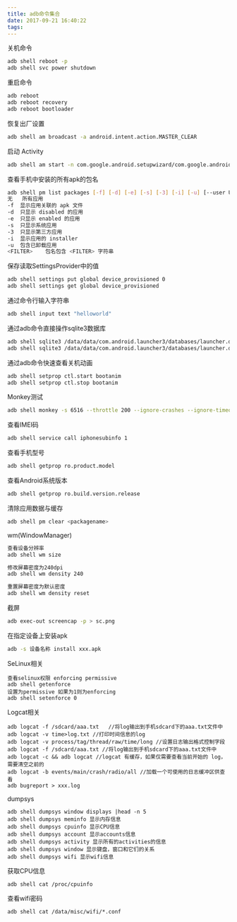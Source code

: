 ```yaml
---
title: adb命令集合
date: 2017-09-21 16:40:22
tags:
---
```

关机命令
``` bash
adb shell reboot -p
adb shell svc power shutdown
```

重启命令
``` bash
adb reboot
adb reboot recovery
adb reboot bootloader
```

恢复出厂设置
``` bash
adb shell am broadcast -a android.intent.action.MASTER_CLEAR
```

启动 Activity
``` bash
adb shell am start -n com.google.android.setupwizard/com.google.android.setupwizard.WalledGardenActivity
```

查看手机中安装的所有apk的包名
``` bash
adb shell pm list packages [-f] [-d] [-e] [-s] [-3] [-i] [-u] [--user USER_ID] [FILTER]
无	所有应用
-f	显示应用关联的 apk 文件
-d	只显示 disabled 的应用
-e	只显示 enabled 的应用
-s	只显示系统应用
-3	只显示第三方应用
-i	显示应用的 installer
-u	包含已卸载应用
<FILTER>	包名包含 <FILTER> 字符串
```

保存读取SettingsProvider中的值
``` bash
adb shell settings put global device_provisioned 0
adb shell settings get global device_provisioned
```

通过命令行输入字符串
``` bash
adb shell input text "helloworld"
```

通过adb命令直接操作sqlite3数据库
``` bash
adb shell sqlite3 /data/data/com.android.launcher3/databases/launcher.db "select * from favorites;"
adb shell sqlite3 /data/data/com.android.launcher3/databases/launcher.db ".dump" > sql.txt
```

通过adb命令快速查看关机动画
``` bash
adb shell setprop ctl.start bootanim
adb shell setprop ctl.stop bootanim
```
Monkey测试
``` bash
adb shell monkey -s 6516 --throttle 200 --ignore-crashes --ignore-timeouts --ignore-security-exceptions -v 20000000 > result.txt
```

查看IMEI码
``` bash
adb shell service call iphonesubinfo 1
```

查看手机型号
``` bash
adb shell getprop ro.product.model
```

查看Android系统版本
``` bash
adb shell getprop ro.build.version.release
```

清除应用数据与缓存
``` bash
adb shell pm clear <packagename>
```

wm(WindowManager)
``` bash
查看设备分辨率
adb shell wm size

修改屏幕密度为240dpi
adb shell wm density 240

重置屏幕密度为默认密度
adb shell wm density reset
```

截屏
``` bash
adb exec-out screencap -p > sc.png
```

在指定设备上安装apk
``` bash
adb -s 设备名称 install xxx.apk
```

SeLinux相关
```
查看selinux权限 enforcing permissive
adb shell getenforce
设置为permissive 如果为1则为enforcing
adb shell setenforce 0
```

Logcat相关
```
adb logcat -f /sdcard/aaa.txt	//将log输出到手机sdcard下的aaa.txt文件中
adb logcat -v time>log.txt //打印时间信息的log
adb logcat -v process/tag/thread/raw/time/long //设置日志输出格式控制字段
adb logcat -f /sdcard/aaa.txt //将log输出到手机sdcard下的aaa.txt文件中
adb logcat -c && adb logcat //logcat 有缓存，如果仅需要查看当前开始的 log，需要清空之前的
adb logcat -b events/main/crash/radio/all //加载一个可使用的日志缓冲区供查看
adb bugreport > xxx.log  
```

dumpsys
```
adb shell dumpsys window displays |head -n 5
adb shell dumpsys meminfo 显示内存信息
adb shell dumpsys cpuinfo 显示CPU信息
adb shell dumpsys account 显示accounts信息
adb shell dumpsys activity 显示所有的activities的信息
adb shell dumpsys window 显示键盘，窗口和它们的关系
adb shell dumpsys wifi 显示wifi信息
```

获取CPU信息
```
adb shell cat /proc/cpuinfo
```

查看wifi密码
```
adb shell cat /data/misc/wifi/*.conf
```